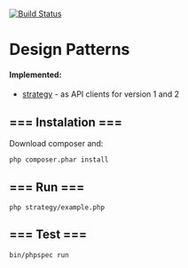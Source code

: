 [![Build Status](https://travis-ci.org/jlekowski/designpatterns.svg)](https://travis-ci.org/jlekowski/designpatterns)

# Design Patterns
#### Implemented:
* [strategy](Strategy) - as API clients for version 1 and 2


## === Instalation ===
Download composer and:
```
php composer.phar install
```

## === Run ===
```
php strategy/example.php
```

## === Test ===
```
bin/phpspec run
```